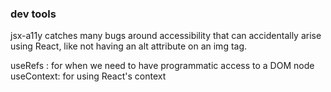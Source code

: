 ### dev tools

jsx-a11y catches many bugs around accessibility that can accidentally arise using React, like not having an alt attribute on an img tag.

useRefs : for when we need to have programmatic access to a DOM node
useContext: for using React's context
